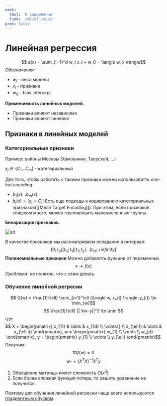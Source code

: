 ```yaml
---
next:
  text: 'К содержанию'
  link: '/ml/ml_index'
prev: false
---
```


# Линейная регрессия

$$ a(x) = \sum_{i=1}^d w_i x_i + w_0 = \langle w, x \rangle$$
*Обозначения:*

- $w_i$ - веса модели
- $x_i$ - признаки
- $w_0$ -  bias intercept

**Применимость линейных моделей.**

- Признаки влияют независимо
- Признаки влияют линейно

## Признаки в линейных моделей

### Категориальные признаки

Пример: районы Москвы (Хамовники, Тверской, …)

$x_j \in \{C_1 \dots C_m\}$ - категориальный

Для того, чтобы работать с такими признаки можно использоватть *one-hot encoding*

- $b_1(x) \dots b_m(x)$
- $b_i(x) = [x_i = C_i]$
Есть еще подходы к кодированию категориальных признаков([[Mean Target Encoding]]). При этом, если признаков слишком много, можно группировать малочисленные группы.

**Бинаризация признаков.**

![alt](https://i.imgur.com/YB8UAh6.png)

В качестве признаков мы рассматриваем попадание в интервал:
$$ [0;t_0] [t_0;t_1] [t_1; t_2] ... [t_m; +infinity] $$
**Полиномиальные признаки**
Можно добавлять функции от переменных
$$ x \to f(x) $$
*Проблема*: не понятно, что с этим делать

### Обучение линейной регресии

 $$ Q(w) = \frac{1}{\ell} \sum_{i=1}^\ell (\langle w, x_{i}  \rangle-y_{i}) \to \min_{w}$$
 $$ \frac{1}{\ell} || Xw-y||^2 \to \min $$
 где:
  $$ X = \begin{pmatrix}   x_{11} & \dots & x_{1d} \\ \vdots{} \\  x_{\ell1} & \dots & x_{\ell d}  \end{pmatrix}, w = \begin{pmatrix} w_{1} \\ \vdots \\ w_{d} \end{pmatrix}, y = \begin{pmatrix} y_{1} \\ \vdots \\ y_{\ell} \end{pmatrix}$$
  Получим:
  $$ \nabla Q(w) = 0$$
  $$ w_{*}=(X^T X)^{-1}X^T y$$

1) Обращение матрицы имеет сложность $O(x^3)$
2) Если более сложная функция потерь, то решить уравнение не получится.

Поэтому для обучения линейной регресии чаще всего используются [градиентным спуском](gradient_desciend.md).
